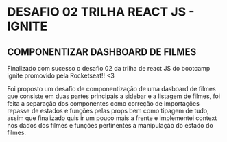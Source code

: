 # DESAFIO 02 TRILHA REACT JS - IGNITE

## COMPONENTIZAR DASHBOARD DE FILMES

Finalizado com sucesso o desafio 02 da trilha de react JS do bootcamp ignite promovido pela Rocketseat!! <3


Foi proposto um desafio de componentização de uma dasboard de filmes que consiste em duas partes principais a sidebar e a listagem de filmes, foi feita a separação dos componentes como correção de importações repasse de estados e funções pelas props bem como tipagem de tudo, assim que finalizado quis ir um pouco mais a frente e implementei context nos dados dos filmes e funções pertinentes a manipulação do estado do filmes.